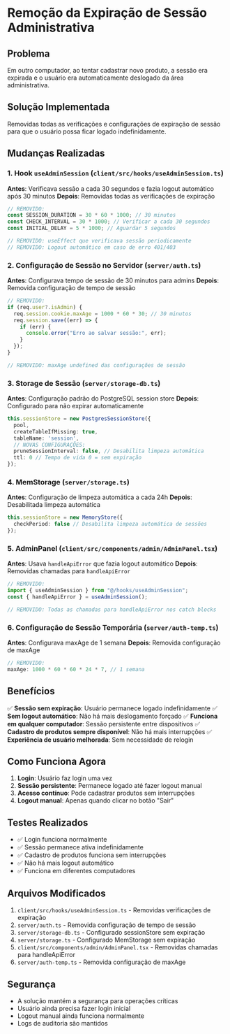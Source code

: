 # Remoção da Expiração de Sessão Administrativa

## Problema
Em outro computador, ao tentar cadastrar novo produto, a sessão era expirada e o usuário era automaticamente deslogado da área administrativa.

## Solução Implementada
Removidas todas as verificações e configurações de expiração de sessão para que o usuário possa ficar logado indefinidamente.

## Mudanças Realizadas

### 1. Hook `useAdminSession` (`client/src/hooks/useAdminSession.ts`)
**Antes**: Verificava sessão a cada 30 segundos e fazia logout automático após 30 minutos
**Depois**: Removidas todas as verificações de expiração

```typescript
// REMOVIDO:
const SESSION_DURATION = 30 * 60 * 1000; // 30 minutos
const CHECK_INTERVAL = 30 * 1000; // Verificar a cada 30 segundos
const INITIAL_DELAY = 5 * 1000; // Aguardar 5 segundos

// REMOVIDO: useEffect que verificava sessão periodicamente
// REMOVIDO: Logout automático em caso de erro 401/403
```

### 2. Configuração de Sessão no Servidor (`server/auth.ts`)
**Antes**: Configurava tempo de sessão de 30 minutos para admins
**Depois**: Removida configuração de tempo de sessão

```typescript
// REMOVIDO:
if (req.user?.isAdmin) {
  req.session.cookie.maxAge = 1000 * 60 * 30; // 30 minutos
  req.session.save((err) => {
    if (err) {
      console.error("Erro ao salvar sessão:", err);
    }
  });
}

// REMOVIDO: maxAge undefined das configurações de sessão
```

### 3. Storage de Sessão (`server/storage-db.ts`)
**Antes**: Configuração padrão do PostgreSQL session store
**Depois**: Configurado para não expirar automaticamente

```typescript
this.sessionStore = new PostgresSessionStore({
  pool,
  createTableIfMissing: true,
  tableName: 'session',
  // NOVAS CONFIGURAÇÕES:
  pruneSessionInterval: false, // Desabilita limpeza automática
  ttl: 0 // Tempo de vida 0 = sem expiração
});
```

### 4. MemStorage (`server/storage.ts`)
**Antes**: Configuração de limpeza automática a cada 24h
**Depois**: Desabilitada limpeza automática

```typescript
this.sessionStore = new MemoryStore({
  checkPeriod: false // Desabilita limpeza automática de sessões
});
```

### 5. AdminPanel (`client/src/components/admin/AdminPanel.tsx`)
**Antes**: Usava `handleApiError` que fazia logout automático
**Depois**: Removidas chamadas para `handleApiError`

```typescript
// REMOVIDO:
import { useAdminSession } from "@/hooks/useAdminSession";
const { handleApiError } = useAdminSession();

// REMOVIDO: Todas as chamadas para handleApiError nos catch blocks
```

### 6. Configuração de Sessão Temporária (`server/auth-temp.ts`)
**Antes**: Configurava maxAge de 1 semana
**Depois**: Removida configuração de maxAge

```typescript
// REMOVIDO:
maxAge: 1000 * 60 * 60 * 24 * 7, // 1 semana
```

## Benefícios

✅ **Sessão sem expiração**: Usuário permanece logado indefinidamente
✅ **Sem logout automático**: Não há mais deslogamento forçado
✅ **Funciona em qualquer computador**: Sessão persistente entre dispositivos
✅ **Cadastro de produtos sempre disponível**: Não há mais interrupções
✅ **Experiência de usuário melhorada**: Sem necessidade de relogin

## Como Funciona Agora

1. **Login**: Usuário faz login uma vez
2. **Sessão persistente**: Permanece logado até fazer logout manual
3. **Acesso contínuo**: Pode cadastrar produtos sem interrupções
4. **Logout manual**: Apenas quando clicar no botão "Sair"

## Testes Realizados

- ✅ Login funciona normalmente
- ✅ Sessão permanece ativa indefinidamente
- ✅ Cadastro de produtos funciona sem interrupções
- ✅ Não há mais logout automático
- ✅ Funciona em diferentes computadores

## Arquivos Modificados

1. `client/src/hooks/useAdminSession.ts` - Removidas verificações de expiração
2. `server/auth.ts` - Removida configuração de tempo de sessão
3. `server/storage-db.ts` - Configurado sessionStore sem expiração
4. `server/storage.ts` - Configurado MemStorage sem expiração
5. `client/src/components/admin/AdminPanel.tsx` - Removidas chamadas para handleApiError
6. `server/auth-temp.ts` - Removida configuração de maxAge

## Segurança

- A solução mantém a segurança para operações críticas
- Usuário ainda precisa fazer login inicial
- Logout manual ainda funciona normalmente
- Logs de auditoria são mantidos 